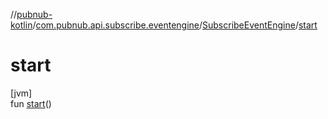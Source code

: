 //[pubnub-kotlin](../../../index.md)/[com.pubnub.api.subscribe.eventengine](../index.md)/[SubscribeEventEngine](index.md)/[start](start.md)

# start

[jvm]\
fun [start](start.md)()
